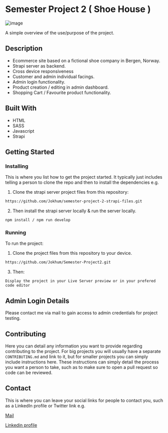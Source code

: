 # Semester Project 2 ( Shoe House )

![image](https://github.com/Jokhum/pwportfolio/blob/6abede14040ab4b345e784a279f832828069906c/images/logos/ShoeHouse.jpg)

A simple overview of the use/purpose of the project.

## Description

- Ecommerce site based on a fictional shoe company in Bergen, Norway.
- Strapi server as backend.
- Cross device responsiveness
- Customer and admin individual facings.
- Admin login functionality.
- Product creation / editing in admin dashboard.
- Shopping Cart / Favourite product functionality.

## Built With

- HTML
- SASS
- Javascript
- Strapi

## Getting Started

### Installing

This is where you list how to get the project started. It typically just includes telling a person to clone the repo and then to install the dependencies e.g.

1. Clone the strapi server project files from this repository:

```bash
https://github.com/Jokhum/semester-project-2-strapi-files.git
```

2. Then install the strapi server locally & run the server locally.

```npm install / npm run develop```

  

### Running

To run the project:

1. Clone the project files from this repository to your device.

```bash
https://github.com/Jokhum/Semester-Project2.git
```

3. Then:

```Display the project in your Live Server preview or in your prefered code editor```

## Admin Login Details

Please contact me via mail to gain access to admin credentials for project testing.

## Contributing

Here you can detail any information you want to provide regarding contributing to the project. For big projects you will usually have a separate `CONTRIBUTING.md` and link to it, but for smaller projects you can simply include instructions here. These instructions can simply detail the process you want a person to take, such as to make sure to open a pull request so code can be reviewed.

## Contact

This is where you can leave your social links for people to contact you, such as a LinkedIn profile or Twitter link e.g.

[Mail](mailto:p.werven@gmail.com)

[Linkedin profile](https://www.linkedin.com/in/pwerven/)

